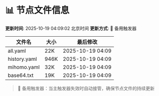 # 📊 节点文件信息

**更新时间**: 2025-10-19 04:09:02 北京时间
**更新方式**: 🔄 备用触发器

| 文件名 | 大小 | 最后修改 |
|--------|------|----------|
| all.yaml | 22K | 2025-10-19 04:09 |
| history.yaml | 946K | 2025-10-19 04:09 |
| mihomo.yaml | 32K | 2025-10-19 04:09 |
| base64.txt | 19K | 2025-10-19 04:09 |

> 🔄 备用触发器：当主触发器失效时自动接管，确保节点文件的持续更新
